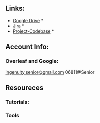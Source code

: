 ## Links:
* [Google Drive](https://drive.google.com/drive/folders/1zzsi3QI5fW6ZCFwn50HKV9TY7_6H5-SA?usp=sharing) *
* [Jira](https://seniordesign-spr2020.atlassian.net/jira) *
* [Project-Codebase](https://github.com/deviprasad97/senior-design-codebase) *

## Account Info:
### Overleaf and Google:
ingenuity.senior@gmail.com
06811@Senior

## Resoureces
### Tutorials:
### Tools

